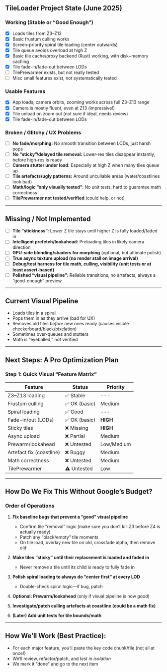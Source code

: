 ## **TileLoader Project State (June 2025)**

### **Working (Stable or “Good Enough”)**

* [x] Loads tiles from Z3–Z13
* [x] Basic frustum culling works
* [x] Screen-priority spiral tile loading (center outwards)
* [x] Tile queue avoids overload at high Z
* [x] Basic tile cache/proxy backend (Rust) working, with disk+memory caching
* [x] Tile fade-in/fade-out between LODs
* [ ] TilePrewarmer exists, but not really tested
* [ ] Misc small features exist, not systematically tested

### **Usable Features**

* [x] App loads, camera orbits, zooming works across full Z3–Z13 range
* [x] Camera is mostly fluent, even at Z13 (impressive!)
* [x] Tile unload on zoom out (not sure if ideal, needs review)
* [x] Tile fade-in/fade-out between LODs

### **Broken / Glitchy / UX Problems**

* [ ] **No fade/morphing:** No smooth transition between LODs, just harsh pops
* [ ] **No “sticky”/delayed tile removal:** Lower-res tiles disappear instantly, before high-res is ready
* [ ] **Camera stutter under load:** Especially at high Z when many tiles queue up
* [ ] **Tile artefacts/ugly patterns:** Around uncullable areas (water/coastlines look bad)
* [ ] **Math/logic “only visually tested”**: No unit tests, hard to guarantee math correctness
* [ ] **TilePrewarmer not tested/verified** (could help, or not)

---

## **Missing / Not Implemented**

* [ ] **Tile “stickiness”:** Lower Z tile stays until higher Z is fully loaded/faded in
* [ ] **Intelligent prefetch/lookahead:** Preloading tiles in likely camera direction
* [ ] **GPU-side blending/shaders for morphing** (optional, but ultimate polish)
* [ ] **True async texture upload (no render stall on image arrival)**
* [ ] **Debug/test harness for tile math, culling, visibility (unit tests or at least assert-based)**
* [ ] **Polished “visual pipeline”:** Reliable transitions, no artefacts, always a “good-enough” preview

---

## **Current Visual Pipeline**

* Loads tiles in a spiral
* Pops them in as they arrive (bad for UX)
* Removes old tiles *before* new ones ready (causes visible checkerboard/black/pixelation)
* Sometimes over-queues and stutters
* Math is “eyeballed,” not verified

---

## **Next Steps: A Pro Optimization Plan**

### **Step 1: Quick Visual “Feature Matrix”**

| Feature                  | Status       | Priority   |
| ------------------------ | ------------ | ---------- |
| Z3–Z13 loading           | ✅ Stable     | ---        |
| Frustum culling          | ✅ OK (basic) | Medium     |
| Spiral loading           | ✅ Good       | ---        |
| Fade-in/out (LODs)       | ✅ OK (basic) | **HIGH**   |
| Sticky tiles             | ❌ Missing    | **HIGH**   |
| Async upload             | ❌ Partial    | Medium     |
| Prewarm/lookahead        | ❌ Untested   | Low/Medium |
| Artefact fix (coastline) | ❌ Buggy      | Medium     |
| Math correctness         | ❌ Untested   | Medium     |
| TilePrewarmer            | ⚠️ Untested   | Low        |

---

## **How Do We Fix This Without Google’s Budget?**

### **Order of Operations**

1. **Fix baseline bugs that prevent a “good” visual pipeline**

   * Confirm tile “removal” logic (make sure you don’t kill Z3 before Z4 is actually ready)
   * Patch any “black/empty” tile moments
   * On tile load, overlay new tile on old, crossfade alpha, then remove old
2. **Make tiles “sticky” until their replacement is loaded and faded in**
   * Never remove a tile until its child is ready to fully fade in
3. **Polish spiral loading to always do “center first” at every LOD**
   * Double-check spiral logic—if bug, patch
6. **Optional: Prewarm/lookahead** (only if visual pipeline is now *good*)
7. **Investigate/patch culling artefacts at coastline (could be a math fix)**
8. **(Later) Add unit tests for tile bounds/math**

---

## **How We’ll Work (Best Practice):**

* For each major feature, you’ll paste the key code chunk/file (not all at once!)
* We’ll review, refactor/patch, and *test in isolation*
* We mark it “done” and go to the next item
